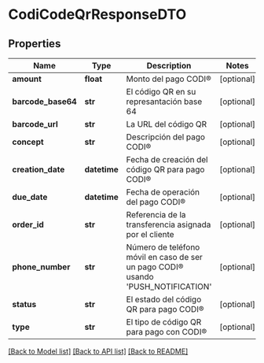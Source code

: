 # CodiCodeQrResponseDTO

## Properties
Name | Type | Description | Notes
------------ | ------------- | ------------- | -------------
**amount** | **float** | Monto del pago CODI® | [optional] 
**barcode_base64** | **str** | El código QR en su represantación base 64 | [optional] 
**barcode_url** | **str** | La URL del código QR | [optional] 
**concept** | **str** | Descripción del pago CODI® | [optional] 
**creation_date** | **datetime** | Fecha de creación del código QR para pago CODI® | [optional] 
**due_date** | **datetime** | Fecha de operación del pago CODI® | [optional] 
**order_id** | **str** | Referencia de la transferencia asignada por el cliente | [optional] 
**phone_number** | **str** | Número de teléfono móvil en caso de ser un pago CODI® usando &#x27;PUSH_NOTIFICATION&#x27; | [optional] 
**status** | **str** | El estado del código QR para pago CODI® | [optional] 
**type** | **str** | El tipo de código QR para pago con CODI® | [optional] 

[[Back to Model list]](../README.md#documentation-for-models) [[Back to API list]](../README.md#documentation-for-api-endpoints) [[Back to README]](../README.md)

